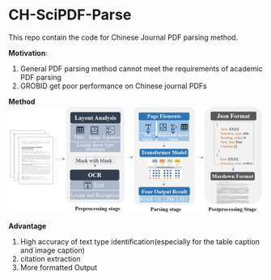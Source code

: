 # CH-SciPDF-Parse

This repo contain the code for Chinese Journal PDF parsing method.

**Motivation**: 
1. General PDF parsing method cannot meet the requirements of academic PDF parsing
2. GROBID get poor performance on Chinese journal PDFs

**Method**
![parsing pipeline](pdf_processing.png)

**Advantage**
1. High accuracy of text type identification(especially for the table caption and image caption)
2. citation extraction
3. More formatted Output

